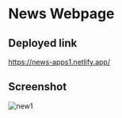 # News Webpage

## Deployed link
https://news-apps1.netlify.app/

## Screenshot
![new1](https://github.com/deevesh11nov/newsWebsite/assets/127090783/ebafe13d-0973-470b-b7f4-1797e7ff5087)
